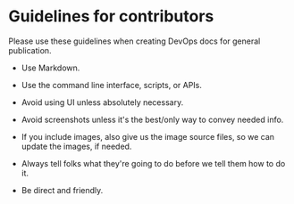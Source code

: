 # Guidelines for contributors

Please use these guidelines when creating DevOps docs for general publication.

* Use Markdown.

* Use the command line interface, scripts, or APIs.

* Avoid using UI unless absolutely necessary.

* Avoid screenshots unless it's the best/only way to convey needed info.

* If you include images, also give us the image source files, so we can update the images, if needed.

* Always tell folks what they're going to do before we tell them how to do it.

* Be direct and friendly.